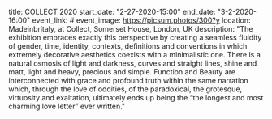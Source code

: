 title: COLLECT 2020 
start_date: "2-27-2020-15:00"
end_date: "3-2-2020-16:00"
event_link: #
event_image: https://picsum.photos/300?y
location: Madeinbritaly, at Collect, Somerset House, London, UK 
description: "The exhibition embraces exactly this perspective by creating a seamless fluidity of gender, time, identity, contexts, definitions and conventions in which extremely decorative aesthetics coexists with a minimalistic one. There is a natural osmosis of light and darkness, curves and straight lines, shine and matt, light and heavy, precious and simple. Function and Beauty are interconnected with grace and profound truth within the same narration which, through the love of oddities, of the paradoxical, the grotesque, virtuosity and exaltation, ultimately ends up being the “the longest and most charming love letter” ever written."
